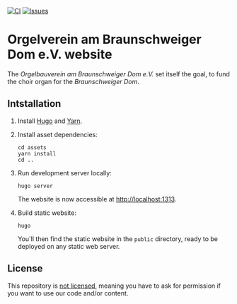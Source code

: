 [![CI](https://img.shields.io/github/workflow/status/orgelverein/website/CI?style=flat-square)](https://github.com/orgelverein/website/actions?query=workflow%3ACI)
[![Issues](https://img.shields.io/github/issues/orgelverein/website?style=flat-square)](https://github.com/orgelverein/website/issues)

# Orgelverein am Braunschweiger Dom e.V. website

The _Orgelbauverein am Braunschweiger Dom e.V._ set itself the goal, to fund the choir organ for the _Braunschweiger Dom_.

## Intstallation

1. Install [Hugo](https://gohugo.io/) and [Yarn](https://yarnpkg.com/).
1. Install asset dependencies:

    ```shell script
    cd assets
    yarn install
    cd ..
    ```

1. Run development server locally:

    ```shell script
    hugo server
    ```

    The website is now accessible at [http://localhost:1313](http://localhost:1313).

1. Build static website:

    ```shell script
    hugo
    ```

    You'll then find the static website in the `public` directory, ready to be deployed on any static web server.


## License

This repository is [not licensed](https://choosealicense.com/no-permission/), meaning you have to ask for permission if you want to use our code and/or content.
